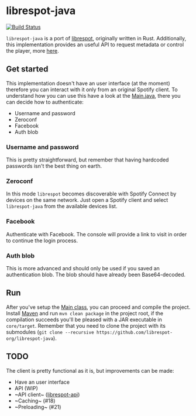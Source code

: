 # librespot-java
[![Build Status](https://travis-ci.org/librespot-org/librespot-java.svg?branch=master)](https://travis-ci.org/librespot-org/librespot-java)

`librespot-java` is a port of [librespot](https://github.com/librespot-org/librespot), originally written in Rust. Additionally, this implementation provides an useful API to request metadata or control the player, more [here](https://github.com/librespot-org/librespot-java/blob/master/api).

## Get started
This implementation doesn't have an user interface (at the moment) therefore you can interact with it only from an original Spotify client. To understand how you can use this have a look at the [Main.java](https://github.com/librespot-org/librespot-java/blob/master/core/src/main/java/org/librespot/spotify/Main.java), there you can decide how to authenticate:
- Username and password
- Zeroconf
- Facebook
- Auth blob

### Username and password
This is pretty straightforward, but remember that having hardcoded passwords isn't the best thing on earth.

### Zeroconf
In this mode `librespot` becomes discoverable with Spotify Connect by devices on the same network. Just open a Spotify client and select `librespot-java` from the available devices list.

### Facebook
Authenticate with Facebook. The console will provide a link to visit in order to continue the login process.

### Auth blob
This is more advanced and should only be used if you saved an authentication blob. The blob should have already been Base64-decoded.

## Run
After you've setup the [Main class](https://github.com/librespot-org/librespot-java/blob/master/core/src/main/java/org/librespot/spotify/Main.java), you can proceed and compile the project. Install [Maven](https://maven.apache.org/) and run `mvn clean package` in the project root, if the compilation succeeds you'll be pleased with a JAR executable in `core/target`. Remember that you need to clone the project with its submodules (`git clone --recursive https://github.com/librespot-org/librespot-java`).

## TODO
The client is pretty functional as it is, but improvements can be made:
- Have an user interface
- API (WIP)
- ~API client~ ([librespot-api](https://github.com/librespot-org/librespot-java/blob/master/api))
- ~Caching~ (#18)
- ~Preloading~ (#21)
